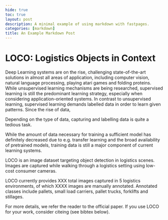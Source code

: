 ```yaml
---
hide: true
toc: true
layout: post
description: A minimal example of using markdown with fastpages.
categories: [markdown]
title: An Example Markdown Post
---
```


# LOCO: Logistics Objects in Context

Deep Learning systems are on the rise, challenging state-of-the-art solutions in almost all areas of application, including computer vision, natural language processing, playing atari games and folding proteins. While unsupervised learning mechanisms are being researched, supervised learning is still the predominant learning strategy, especially when considering application-oriented systems. In contrast to unsupervised learning, supervised learning demands labelled data in order to learn given patterns. Since the rise of data, 

Depending on the type of data, capturing and labelling data is quite a tedious task.






While the amount of data necessary for training a sufficient model has definitely decreased due to e.g. transfer learning and the broad availability of pretrained models, training data is still a major component of current learning systems. 


LOCO is an image dataset targeting object detection in logistics scenes. Images are captured while walking through a logistics setting using low-cost consumer cameras. 

LOCO currently provides XXX total images captured in 5 logistics environments, of which XXXX images are manually annotated. Annotated classes include pallets, small load carriers, pallet trucks, forklifts and stillages. 

For more details, we refer the reader to the official paper. If you use LOCO for your work, consider citeing (see bibtex below). 